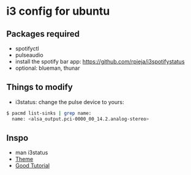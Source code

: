 # i3 config for ubuntu

## Packages required

- spotifyctl
- pulseaudio
- install the spotify bar app: https://github.com/rpieja/i3spotifystatus
- optional: blueman, thunar

## Things to modify

- i3status: change the pulse device to yours:

```bash
$ pacmd list-sinks | grep name:
  name: <alsa_output.pci-0000_00_14.2.analog-stereo>
```

## Inspo

- man i3status
- [Theme](https://draculatheme.com/i3)
- [Good Tutorial](https://itsfoss.com/i3-customization/)
